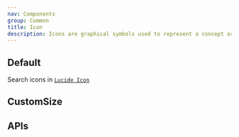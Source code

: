 ```yaml
---
nav: Components
group: Common
title: Icon
description: Icons are graphical symbols used to represent a concept or an action. The `Icon` component is a reusable React component that renders an SVG icon from the `lucide-react` library.
---
```


## Default

Search icons in [`Lucide Icon`](https://lucide.dev/)

<code src="./demos/index.tsx" nopadding></code>

## CustomSize

<code src="./demos/CustomSize.tsx" nopadding></code>

## APIs

<API></API>
